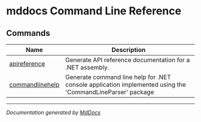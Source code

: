 # mddocs Command Line Reference

## Commands

| Name                                           | Description                                                                                               |
| ---------------------------------------------- | --------------------------------------------------------------------------------------------------------- |
| [apireference](commands/apireference.md)       | Generate API reference documentation for a .NET assembly.                                                 |
| [commandlinehelp](commands/commandlinehelp.md) | Generate command line help for .NET console application implemented using the 'CommandLineParser' package |
___

*Documentation generated by [MdDocs](https://github.com/ap0llo/mddocs)*

